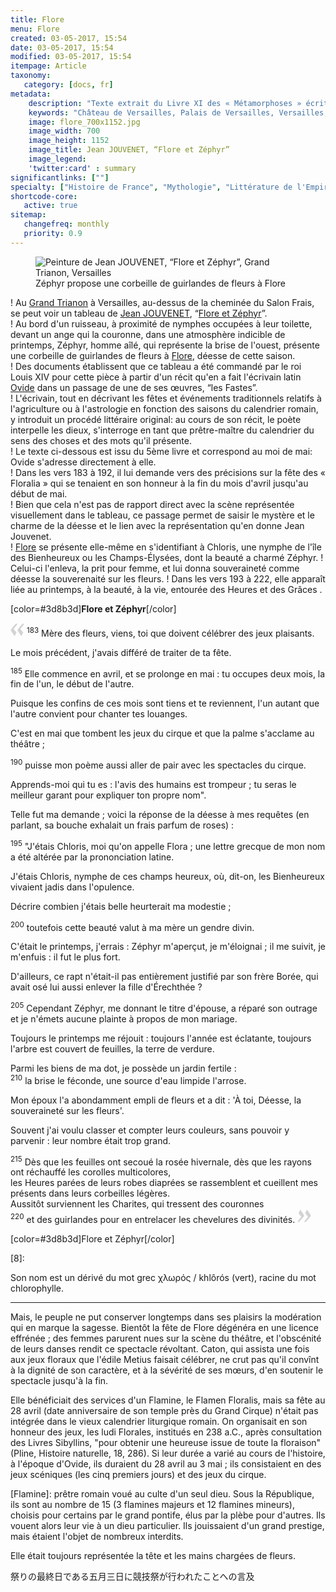 ```yaml
---
title: Flore
menu: Flore
created: 03-05-2017, 15:54
date: 03-05-2017, 15:54
modified: 03-05-2017, 15:54
itempage: Article
taxonomy:
   category: [docs, fr]
metadata:
    description: "Texte extrait du Livre XI des « Métamorphoses » écrit par l'écrivain latin Ovide qui a inspiré au peintre Jean JOUVENET le sujet de la toile « Flore et Zéphyr »."
    keywords: "Château de Versailles, Palais de Versailles, Versailles, Louis 14, Louis XIV, Louis 14, Ovide, Les Métamorphoses, Grand Trianon, Trianon, Zéphyr, Flore, Zéphyr et Flore, Jean JOUVENET"
    image: flore_700x1152.jpg
    image_width: 700
    image_height: 1152
    image_title: Jean JOUVENET, “Flore et Zéphyr”
    image_legend: 
    'twitter:card' : summary
significantlinks: [""]
specialty: ["Histoire de France", "Mythologie", "Littérature de l'Empire Romain", "Culture de la cour de France", "Palais de Versailles", "Château de Versailles", "Trianon", "Grand Trianon", "Jean JOUVENET", "Flore", "Zéphyr", "Flore et Zéphyr"]
shortcode-core:
   active: true
sitemap:
   changefreq: monthly
   priority: 0.9
---
```

<figure><picture>
<source
sizes="(max-width: 767px) 98vw, (min-width: 959px) 50vw, 86vw"
srcset="
/user/sites/docs/pages/01.home/02.versailles/03.trianon/04.flore/flore-280.webp 280w,
/user/sites/docs/pages/01.home/02.versailles/03.trianon/04.flore/flore-380.webp 380w,
/user/sites/docs/pages/01.home/02.versailles/03.trianon/04.flore/flore-480.webp 480w,
/user/sites/docs/pages/01.home/02.versailles/03.trianon/04.flore/flore-640.webp 640w,
/user/sites/docs/pages/01.home/02.versailles/03.trianon/04.flore/flore_700x1152.webp 700w"
type="image/webp" />
<img
src="/user/sites/docs/pages/01.home/02.versailles/03.trianon/04.flore/flore_700x1152.jpg" title="Peinture de Jean JOUVENET, “Flore et Zéphyr”, Grand Trianon, Versailles" alt="Peinture de Jean JOUVENET, “Flore et Zéphyr”, Grand Trianon, Versailles" class="class-diane-img"
sizes="(max-width: 767px) 98vw, (min-width: 959px) 50vw, 86vw"
srcset="
/user/sites/docs/pages/01.home/02.versailles/03.trianon/04.flore/flore-280.jpg 280w,
/user/sites/docs/pages/01.home/02.versailles/03.trianon/04.flore/flore-380.jpg 380w,
/user/sites/docs/pages/01.home/02.versailles/03.trianon/04.flore/flore-480.jpg 480w,
/user/sites/docs/pages/01.home/02.versailles/03.trianon/04.flore/flore-640.jpg 640w,
/user/sites/docs/pages/01.home/02.versailles/03.trianon/04.flore/flore_700x1152.jpg 700w" id="flore_et_zephyr">
</picture><figcaption>Zéphyr propose une corbeille de guirlandes de fleurs à Flore</figcaption></figure>

! Au [Grand Trianon][1] à Versailles, au-dessus de la cheminée du Salon Frais, se peut voir un tableau de [Jean JOUVENET][2], “[Flore et Zéphyr][3]”.  
! Au bord d'un ruisseau, à proximité de nymphes occupées à leur toilette, devant un ange qui la couronne, dans une atmosphère indicible de printemps, Zéphyr, homme aîlé, qui représente la brise de l'ouest, présente une corbeille de guirlandes de fleurs à [Flore][5], déesse de cette saison.  
! Des documents établissent que ce tableau a été commandé par le roi Louis XIV pour cette pièce à partir d'un récit qu'en a fait l'écrivain latin [Ovide][4] dans un passage de une de ses œuvres, “les Fastes”.  
! L'écrivain, tout en décrivant les fêtes et événements traditionnels relatifs à l'agriculture ou à l'astrologie en fonction des saisons du calendrier romain, y introduit un procédé littéraire original: au cours de son récit, le poète interpelle les dieux, s'interroge en tant que prêtre-maître du calendrier du sens des choses et des mots qu'il présente.  
! Le texte ci-dessous est issu du 5ème livre et correspond au moi de mai: Ovide s'adresse directement à elle.  
! Dans les vers 183 à 192, il lui demande vers des précisions sur la fête des « Floralia » qui se tenaient en son honneur à la fin du mois d'avril jusqu'au début de mai.  
! Bien que cela n'est pas de rapport direct avec la scène représentée visuellement dans le tableau, ce passage permet de saisir le mystère et le charme de la déesse et le lien avec la représentation qu'en donne Jean Jouvenet.  
! [Flore][5] se présente elle-même en s'identifiant à Chloris, une nymphe de l'île des Bienheureux ou les Champs-Élysées, dont la beauté a charmé Zéphyr.
! Celui-ci l'enleva, la prit pour femme, et lui donna souveraineté comme déesse la souverenaité sur les fleurs.
! Dans les vers 193 à 222, elle apparaît liée au printemps, à la beauté, à la vie, entourée des Heures et des Grâces .

[color=#3d8b3d]**Flore et Zéphyr**[/color]  

<span><svg xmlns="http://www.w3.org/2000/svg" width="22px" height="22px" viewBox="0 0 78 78" fill="lightgrey" opacity="1"><path d="M76.5 9.0009L57.0898 32.605c-.88226 1.10283-.88226 1.54397-.88226 1.76454 0 1.10286 1.76455 3.30857 2.8674 4.632l13.0167 14.99877L61.50123 74.9545 50.4727 59.51456c-2.87047-3.97028-10.80793-15.88413-10.80793-19.19267 0-1.76458.6617-2.4263 6.6171-9.7051C60.8395 12.74754 63.04522 10.98297 70.98575 3.0455L76.5 9.00092zm-38.16172 0L18.9281 32.605c-.88228 1.10283-.88228 1.54397-.88228 1.76454 0 1.10286 1.76457 3.30857 2.86742 4.632L33.92688 54.0003 23.3395 74.9545 12.30793 59.51456C9.44053 55.54428 1.5 43.63043 1.5 40.3219c0-1.76458.6617-2.4263 6.6171-9.7051C22.67475 12.74754 24.88043 10.98297 32.82097 3.0455l5.51732 5.9554z"/></svg></span> 
<sup>183</sup> 
Mère des fleurs, viens, toi que doivent célébrer des jeux plaisants.  

Le mois précédent, j'avais différé de traiter de ta fête.  

<sup>185</sup> 
Elle commence en avril, et se prolonge en mai : tu occupes deux mois, la fin de l'un, le début de l'autre.  

Puisque les confins de ces mois sont tiens et te reviennent, l'un autant que l'autre convient pour chanter tes louanges.  

C'est en mai que tombent les jeux du cirque et que la palme s'acclame au théâtre ;  

<sup>190</sup> 
puisse mon poème aussi aller de pair avec les spectacles du cirque.  

Apprends-moi qui tu es : l'avis des humains est trompeur ; tu seras le meilleur garant pour expliquer ton propre nom".  

Telle fut ma demande ; voici la réponse de la déesse à mes requêtes (en parlant, sa bouche exhalait un frais parfum de roses) :  

<sup>195</sup> 
"J'étais Chloris, moi qu'on appelle Flora ; une lettre grecque de mon nom a été altérée par la prononciation latine.    

J'étais Chloris, nymphe de ces champs heureux, où, dit-on, les Bienheureux vivaient jadis dans l'opulence.  

Décrire combien j'étais belle heurterait ma modestie ;  

<sup>200</sup> 
toutefois cette beauté valut à ma mère un gendre divin.

C'était le printemps, j'errais : Zéphyr m'aperçut, je m'éloignai ; il me suivit, je m'enfuis : il fut le plus fort.  

D'ailleurs, ce rapt n'était-il pas entièrement justifié par son frère Borée, qui avait osé lui aussi enlever la fille d'Érechthée ?  

<sup>205</sup>
Cependant Zéphyr, me donnant le titre d'épouse, a réparé son outrage et je n'émets aucune plainte à propos de mon mariage.  

Toujours le printemps me réjouit : toujours l'année est éclatante, toujours l'arbre est couvert de feuilles, la terre de verdure.  

Parmi les biens de ma dot, je possède un jardin fertile :  
<sup>210</sup> 
la brise le féconde, une source d'eau limpide l'arrose.  

Mon époux l'a abondamment empli de fleurs et a dit : 'À toi, Déesse, la souveraineté sur les fleurs'.  

Souvent j'ai voulu classer et compter leurs couleurs, sans pouvoir y parvenir : leur nombre était trop grand.  

<sup>215</sup>
Dès que les feuilles ont secoué la rosée hivernale, dès que les rayons ont réchauffé les corolles multicolores,  
les Heures parées de leurs robes diaprées se rassemblent et cueillent mes présents dans leurs corbeilles légères.  
Aussitôt surviennent les Charites, qui tressent des couronnes  
<sup>220</sup>
et des guirlandes pour en entrelacer les chevelures des divinités. 
 <span><svg xmlns="http://www.w3.org/2000/svg" width="22px" height="22px" viewBox="0 0 78 78" fill="lightgrey" opacity="1"><path d="M1.5 68.9991L20.9102 45.395c.88226-1.10283.88226-1.54397.88226-1.76454 0-1.10286-1.76455-3.30857-2.8674-4.632L5.90836 23.9997 16.49877 3.0455 27.5273 18.48544c2.87047 3.97028 10.80793 15.88413 10.80793 19.19267 0 1.76458-.6617 2.4263-6.6171 9.7051C17.1605 65.25246 14.95478 67.01703 7.01425 74.9545L1.5 68.99908zm38.16172 0L59.0719 45.395c.88228-1.10283.88228-1.54397.88228-1.76454 0-1.10286-1.76457-3.30857-2.86742-4.632L44.07312 23.9997 54.6605 3.0455l11.03157 15.43992C68.55947 22.45572 76.5 34.36957 76.5 37.6781c0 1.76458-.6617 2.4263-6.6171 9.7051C55.32526 65.25246 53.11957 67.01703 45.17904 74.9545l-5.51732-5.9554z"/></svg></span>  

[color=#3d8b3d]Flore et Zéphyr[/color]  

[1]: https://fr.wikipedia.org/wiki/Grand_Trianon "https://fr.wikipedia.org/wiki/Grand Trianon"
[2]: https://fr.wikipedia.org/wiki/Jean_Jouvenet "https://fr.wikipedia.org/wiki/Jean_Jouvenet"
[3]: ./#flore_et_zephyr "Flore et Zéphyr"
[4]: https://fr.wikipedia.org/wiki/Ovide "https://fr.wikipedia.org/wiki/Ovide"
[5]: https://fr.wikipedia.org/wiki/Flore_(mythologie) "https://fr.wikipedia.org/wiki/Iris_(mythologie)"
[6]: 
[7]: 
[8]: 


Son nom est un dérivé du mot grec χλωρός / khlôrós (vert), racine du mot chlorophylle.

---

Mais, le peuple ne put conserver longtemps dans ses plaisirs la modération qui en marque la sagesse. Bientôt la fête de Flore dégénéra en une licence effrénée ; des femmes parurent nues sur la scène du théâtre, et l'obscénité de leurs danses rendit ce spectacle révoltant. Caton, qui assista une fois aux jeux floraux que l'édile Metius faisait célébrer, ne crut pas qu'il convînt à la dignité de son caractère, et à la sévérité de ses mœurs, d'en soutenir le spectacle jusqu'à la fin.

Elle bénéficiait des services d'un Flamine, le Flamen Floralis, mais sa fête au 28 avril (date anniversaire de son temple près du Grand Cirque) n'était pas intégrée dans le vieux calendrier liturgique romain. On organisait en son honneur des jeux, les ludi Florales, institués en 238 a.C., après consultation des Livres Sibyllins, "pour obtenir une heureuse issue de toute la floraison" (Pline, Histoire naturelle, 18, 286). Si leur durée a varié au cours de l'histoire, à l'époque d'Ovide, ils duraient du 28 avril au 3 mai ; ils consistaient en des jeux scéniques (les cinq premiers jours) et des jeux du cirque.

[Flamine]: prêtre romain voué au culte d'un seul dieu.
Sous la République, ils sont au nombre de 15 (3 flamines majeurs et 12 flamines mineurs), choisis pour certains par le grand pontife, élus par la plèbe pour d'autres. Ils vouent alors leur vie à un dieu particulier. Ils jouissaient d'un grand prestige, mais étaient l'objet de nombreux interdits.

Elle était toujours représentée la tête et les mains chargées de fleurs.

祭りの最終日である五月三日に競技祭が行われたことへの言及